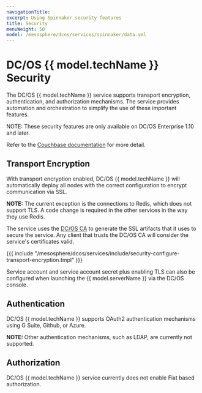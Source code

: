 ```yaml
---
navigationTitle:
excerpt: Using Spinnaker security features
title: Security
menuWeight: 50
model: /mesosphere/dcos/services/spinnaker/data.yml
---
```



# DC/OS {{ model.techName }} Security

The DC/OS {{ model.techName }} service supports transport encryption, authentication, and authorization mechanisms. The service provides automation and orchestration to simplify the use of these important features.

<p class="message--note">NOTE: </strong>These security features are only available on DC/OS Enterprise 1.10 and later.</p>

Refer to the [Couchbase documentation](https://developer.couchbase.com/documentation/server/current/security/security-x509certsintro.html) for more detail.

## Transport Encryption

With transport encryption enabled, DC/OS {{ model.techName }} will automatically deploy all nodes with the correct configuration to encrypt communication via SSL.

<p class="message--note"><strong>NOTE:</strong> The current exception is the connections to Redis, which does not support TLS. A code change is required in the other services in the way they use Redis.</p>

The service uses the [DC/OS CA](/mesosphere/dcos/latest/security/ent/tls-ssl/) to generate the SSL artifacts that it uses to secure the service. Any client that trusts the DC/OS CA will consider the service's certificates valid.

{{{ include "/mesosphere/dcos/services/include/security-configure-transport-encryption.tmpl" }}}

Service account and service account secret plus enabling TLS can also be configured when launching the {{ model.serverName }} via the DC/OS console.

## Authentication

DC/OS {{ model.techName }} supports OAuth2 authentication mechanisms using G Suite, Github, or Azure.

<p class="message--note"><strong>NOTE: </strong>Other authentication mechanisms, such as LDAP, are currently not supported.</p>

## Authorization

DC/OS {{ model.techName }} service currently does not enable Fiat based authorization.
